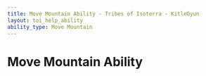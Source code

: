 ```yaml
---
title: Move Mountain Ability - Tribes of Isoterra - KitleOyun
layout: toi_help_ability
ability_type: Move Mountain
---
```


<h1 class="h1">Move Mountain Ability</h1>

